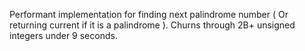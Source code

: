 Performant implementation for finding next palindrome number ( Or returning current if it is a palindrome ). Churns through 2B+ unsigned integers under 9 seconds.
